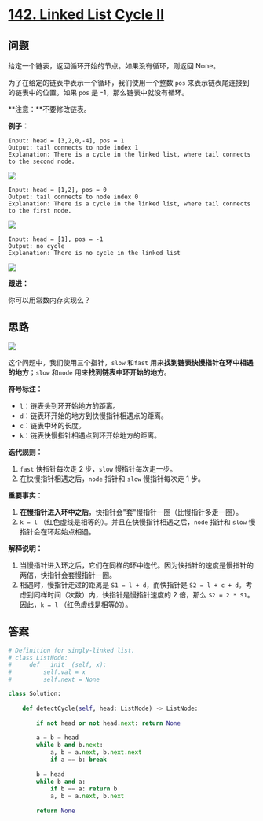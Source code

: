 # [142. Linked List Cycle II](https://leetcode.com/problems/linked-list-cycle-ii/)

## 问题

给定一个链表，返回循环开始的节点。如果没有循环，则返回 None。

为了在给定的链表中表示一个循环，我们使用一个整数 `pos` 来表示链表尾连接到的链表中的位置。如果 `pos` 是 -1，那么链表中就没有循环。

**注意：**不要修改链表。

**例子：**

```
Input: head = [3,2,0,-4], pos = 1
Output: tail connects to node index 1
Explanation: There is a cycle in the linked list, where tail connects to the second node.
```

![](https://assets.leetcode.com/uploads/2018/12/07/circularlinkedlist.png)



```
Input: head = [1,2], pos = 0
Output: tail connects to node index 0
Explanation: There is a cycle in the linked list, where tail connects to the first node.
```

![](https://assets.leetcode.com/uploads/2018/12/07/circularlinkedlist_test2.png)



```
Input: head = [1], pos = -1
Output: no cycle
Explanation: There is no cycle in the linked list
```

![](https://assets.leetcode.com/uploads/2018/12/07/circularlinkedlist_test3.png)



**跟进：**

你可以用常数内存实现么？

## 思路

![](https://assets.leetcode.com/users/lovelybuggies/image_1588299577.png)

这个问题中，我们使用三个指针，`slow` 和`fast` 用来**找到链表快慢指针在环中相遇的地方**；`slow` 和`node` 用来**找到链表中环开始的地方**。

**符号标注：**

- `l`：链表头到环开始地方的距离。
- `d`：链表环开始的地方到快慢指针相遇点的距离。
- `c`：链表中环的长度。
- `k`：链表快慢指针相遇点到环开始地方的距离。

**迭代规则：**

1. `fast` 快指针每次走 2 步，`slow` 慢指针每次走一步。
2. 在快慢指针相遇之后，`node` 指针和 `slow` 慢指针每次走 1 步。

**重要事实：**

1. **在慢指针进入环中之后**，快指针会"套"慢指针一圈（比慢指针多走一圈）。
2. `k = l` （红色虚线是相等的）。并且在快慢指针相遇之后，`node` 指针和 `slow` 慢指针会在环起始点相遇。

**解释说明：**

1. 当慢指针进入环之后，它们在同样的环中迭代。因为快指针的速度是慢指针的两倍，快指针会套慢指针一圈。
2. 相遇时，慢指针走过的距离是 `S1 = l + d`，而快指针是 `S2 = l + c + d`。考虑到同样时间（次数）内，快指针是慢指针速度的 2 倍，那么 `S2 = 2 * S1`。因此，`k = l` （红色虚线是相等的）。

## 答案

```python
# Definition for singly-linked list.
# class ListNode:
#     def __init__(self, x):
#         self.val = x
#         self.next = None

class Solution:
    
    def detectCycle(self, head: ListNode) -> ListNode:
        
        if not head or not head.next: return None
        
        a = b = head
        while b and b.next:
            a, b = a.next, b.next.next
            if a == b: break
        
        b = head
        while b and a:
            if b == a: return b
            a, b = a.next, b.next
            
        return None
```